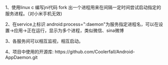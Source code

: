 1、使用linux c 编写jni代码 fork 出一个进程用来在间隔一定时间尝试启动指定的服务进程。（对小米手机无效)
<p>2、在service上标识 android:process=":daemon"为服务指定进程名，可以在设置->应用->正在运行，显示为多个进程，类似微信、sina微博
<p>3、各服务间可以相互监视，相互启动。
<p>4、项目中使用的开源库: https://github.com/Coolerfall/Android-AppDaemon.git

